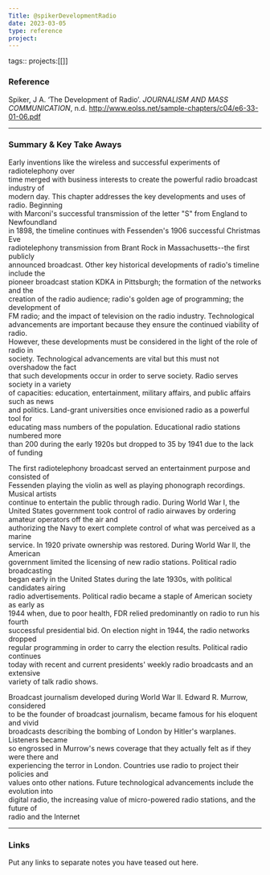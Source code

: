 ```yaml
---
Title: @spikerDevelopmentRadio
date: 2023-03-05
type: reference
project:
---
```


tags::
projects:[[]]

### Reference 

Spiker, J A. ‘The Development of Radio’. _JOURNALISM AND MASS COMMUNICATION_, n.d.
http://www.eolss.net/sample-chapters/c04/e6-33-01-06.pdf

---

### Summary & Key Take Aways

Early inventions like the wireless and successful experiments of radiotelephony over  
time merged with business interests to create the powerful radio broadcast industry of  
modern day. This chapter addresses the key developments and uses of radio. Beginning  
with Marconi's successful transmission of the letter "S" from England to Newfoundland  
in 1898, the timeline continues with Fessenden's 1906 successful Christmas Eve  
radiotelephony transmission from Brant Rock in Massachusetts--the first publicly  
announced broadcast. Other key historical developments of radio's timeline include the  
pioneer broadcast station KDKA in Pittsburgh; the formation of the networks and the  
creation of the radio audience; radio's golden age of programming; the development of  
FM radio; and the impact of television on the radio industry. Technological  
advancements are important because they ensure the continued viability of radio.  
However, these developments must be considered in the light of the role of radio in  
society. Technological advancements are vital but this must not overshadow the fact  
that such developments occur in order to serve society. Radio serves society in a variety  
of capacities: education, entertainment, military affairs, and public affairs such as news  
and politics. Land-grant universities once envisioned radio as a powerful tool for  
educating mass numbers of the population. Educational radio stations numbered more  
than 200 during the early 1920s but dropped to 35 by 1941 due to the lack of funding

The first radiotelephony broadcast served an entertainment purpose and consisted of  
Fessenden playing the violin as well as playing phonograph recordings. Musical artists  
continue to entertain the public through radio. During World War I, the United States government took control of radio airwaves by ordering amateur operators off the air and  
authorizing the Navy to exert complete control of what was perceived as a marine  
service. In 1920 private ownership was restored. During World War II, the American  
government limited the licensing of new radio stations. Political radio broadcasting  
began early in the United States during the late 1930s, with political candidates airing  
radio advertisements. Political radio became a staple of American society as early as  
1944 when, due to poor health, FDR relied predominantly on radio to run his fourth  
successful presidential bid. On election night in 1944, the radio networks dropped  
regular programming in order to carry the election results. Political radio continues  
today with recent and current presidents' weekly radio broadcasts and an extensive  
variety of talk radio shows.  

Broadcast journalism developed during World War II. Edward R. Murrow, considered  
to be the founder of broadcast journalism, became famous for his eloquent and vivid  
broadcasts describing the bombing of London by Hitler's warplanes. Listeners became  
so engrossed in Murrow's news coverage that they actually felt as if they were there and  
experiencing the terror in London. Countries use radio to project their policies and  
values onto other nations. Future technological advancements include the evolution into  
digital radio, the increasing value of micro-powered radio stations, and the future of  
radio and the Internet

--- 

### Links
Put any links to separate notes you have teased out here.